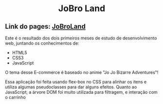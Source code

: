<h1 align="center"> JoBro Land </h1>

<h2>Link do pages: <a target="_blank" href="https://rogeraguiar0.github.io/Projeto-JoBroLand/">JoBroLand</a></h2>

<p>Este é o resultado dos dois primeiros meses de estudo de desenvolvimento web, juntando os conhecimentos de:</p>

<ul>
  <li>HTML5</li>
  <li>CSS3</li>
  <li>JavaScript</li>
</ul>

<p>O tema desse E-commerce é baseado no anime "Jo Jo Bizarre Adventures"!</p>
<p>Essa aplicação foi feita usando flex-box no CSS para alinhar os itens e utiliza algumas pseudoclasses para dar alguns efeitos. Quanto ao JavaScript, a árvore DOM foi muito utilizada para filtragem, e interação com o carrinho</p>
